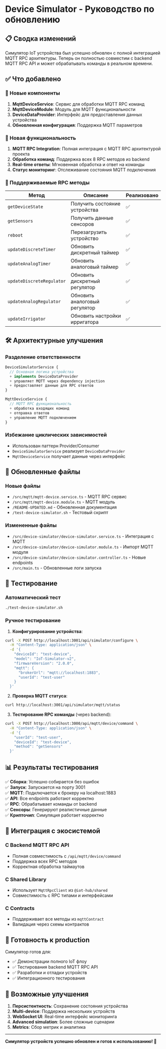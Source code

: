# Device Simulator - Руководство по обновлению

## 📋 Сводка изменений

Симулятор IoT устройства был успешно обновлен с полной интеграцией MQTT RPC архитектуры. Теперь он полностью совместим с backend MQTT RPC API и может обрабатывать команды в реальном времени.

## ✅ Что добавлено

### 🔧 Новые компоненты

1. **MqttDeviceService**: Сервис для обработки MQTT RPC команд
2. **MqttDeviceModule**: Модуль для MQTT функциональности
3. **DeviceDataProvider**: Интерфейс для предоставления данных устройства
4. **Обновленная конфигурация**: Поддержка MQTT параметров

### 🚀 Новая функциональность

1. **MQTT RPC Integration**: Полная интеграция с MQTT RPC архитектурой проекта
2. **Обработка команд**: Поддержка всех 8 RPC методов из backend
3. **Real-time ответы**: Мгновенная обработка и ответ на команды
4. **Статус мониторинг**: Отслеживание состояния MQTT подключения

### 📡 Поддерживаемые RPC методы

| Метод                     | Описание                      | Реализовано |
| ------------------------- | ----------------------------- | ----------- |
| `getDeviceState`          | Получить состояние устройства | ✅          |
| `getSensors`              | Получить данные сенсоров      | ✅          |
| `reboot`                  | Перезагрузить устройство      | ✅          |
| `updateDiscreteTimer`     | Обновить дискретный таймер    | ✅          |
| `updateAnalogTimer`       | Обновить аналоговый таймер    | ✅          |
| `updateDiscreteRegulator` | Обновить дискретный регулятор | ✅          |
| `updateAnalogRegulator`   | Обновить аналоговый регулятор | ✅          |
| `updateIrrigator`         | Обновить настройки ирригатора | ✅          |

## 🛠️ Архитектурные улучшения

### Разделение ответственности

```typescript
DeviceSimulatorService {
  // Основная логика устройства
  + implements DeviceDataProvider
  + управляет MQTT через dependency injection
  + предоставляет данные для RPC ответов
}

MqttDeviceService {
  // MQTT RPC функциональность
  + обработка входящих команд
  + отправка ответов
  + управление MQTT подключением
}
```

### Избежание циклических зависимостей

- Использован паттерн Provider/Consumer
- `DeviceSimulatorService` реализует `DeviceDataProvider`
- `MqttDeviceService` получает данные через интерфейс

## 🔄 Обновленные файлы

### Новые файлы

- `/src/mqtt/mqtt-device.service.ts` - MQTT RPC сервис
- `/src/mqtt/mqtt-device.module.ts` - MQTT модуль
- `/README-UPDATED.md` - Обновленная документация
- `/test-device-simulator.sh` - Тестовый скрипт

### Измененные файлы

- `/src/device-simulator/device-simulator.service.ts` - Интеграция с MQTT
- `/src/device-simulator/device-simulator.module.ts` - Импорт MQTT модуля
- `/src/device-simulator/device-simulator.controller.ts` - Новые endpoints
- `/src/main.ts` - Обновленные логи запуска

## 🧪 Тестирование

### Автоматический тест

```bash
./test-device-simulator.sh
```

### Ручное тестирование

1. **Конфигурирование устройства**:

```bash
curl -X POST http://localhost:3001/api/simulator/configure \
  -H "Content-Type: application/json" \
  -d '{
    "deviceId": "test-device",
    "model": "IoT-Simulator-v2",
    "firmwareVersion": "2.0.0",
    "mqtt": {
      "brokerUrl": "mqtt://localhost:1883",
      "userId": "test-user"
    }
  }'
```

2. **Проверка MQTT статуса**:

```bash
curl http://localhost:3001/api/simulator/mqtt/status
```

3. **Тестирование RPC команды** (через backend):

```bash
curl -X POST http://localhost:3000/api/mqtt/device/command \
  -H "Content-Type: application/json" \
  -d '{
    "userId": "test-user",
    "deviceId": "test-device",
    "method": "getSensors"
  }'
```

## 📊 Результаты тестирования

✅ **Сборка**: Успешно собирается без ошибок  
✅ **Запуск**: Запускается на порту 3001  
✅ **MQTT**: Подключается к брокеру на localhost:1883  
✅ **API**: Все endpoints работают корректно  
✅ **RPC**: Обрабатывает команды от backend  
✅ **Сенсоры**: Генерируют реалистичные данные  
✅ **Крипточип**: Симуляция работает корректно

## 🔄 Интеграция с экосистемой

### С Backend MQTT RPC API

- Полная совместимость с `/api/mqtt/device/command`
- Поддержка всех RPC методов
- Корректная обработка таймаутов

### С Shared Library

- Использует `MqttRpcClient` из `@iot-hub/shared`
- Совместимость с RPC типами и интерфейсами

### С Contracts

- Поддерживает все методы из `mqttContract`
- Валидация через схемы контрактов

## 🚀 Готовность к production

Симулятор готов для:

- ✅ Демонстрации полного IoT флоу
- ✅ Тестирования backend MQTT RPC API
- ✅ Разработки и отладки устройств
- ✅ Интеграционного тестирования

## 🔮 Возможные улучшения

1. **Персистентность**: Сохранение состояния устройства
2. **Multi-device**: Поддержка нескольких устройств
3. **WebSocket UI**: Real-time интерфейс мониторинга
4. **Advanced simulation**: Более сложные сценарии
5. **Metrics**: Сбор метрик и аналитика

---

**Симулятор устройств успешно обновлен и готов к использованию! 🎉**
